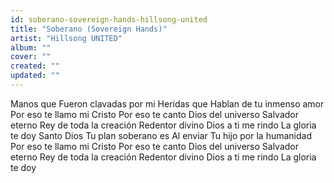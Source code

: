 ```yaml
---
id: soberano-sovereign-hands-hillsong-united
title: "Soberano (Sovereign Hands)"
artist: "Hillsong UNITED"
album: ""
cover: ""
created: ""
updated: ""
---
```


Manos que
Fueron clavadas por mi
Heridas que
Hablan de tu inmenso amor
Por eso te llamo mi Cristo
Por eso te canto
Dios del universo
Salvador eterno
Rey de toda la creación
Redentor divino
Dios a ti me rindo
La gloria te doy
Santo Dios
Tu plan soberano es
Al enviar
Tu hijo por la humanidad
Por eso te llamo mi Cristo
Por eso te canto
Dios del universo
Salvador eterno
Rey de toda la creación
Redentor divino
Dios a ti me rindo
La gloria te doy